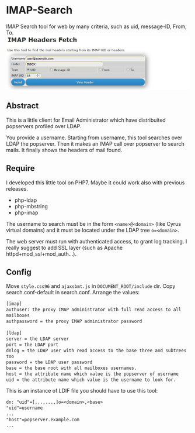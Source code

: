 # IMAP-Search
IMAP Search tool for web by many criteria, such as uid, message-ID, From, To.
![A screenshot](/doc/screenshot.jpg?raw=true "Screenshot")

## Abstract
This is a little client for Email Administrator which have distribuited popservers profiled over LDAP.

You provide a username. Starting from username, this tool searches over LDAP the popserver. Then it makes an IMAP call over popserver to search mails. It finally shows the headers of mail found.

## Require
I developed this little tool on PHP7. Maybe it could work also with previous releases.

- php-ldap
- php-mbstring
- php-imap

The username to search must be in the form `<name>@<domain>` (like Cyrus virtual domains) and it must be located under the LDAP tree `o=<domain>`.

The web server must run with authenticated access, to grant log tracking. I really suggest to add SSL layer (such as Apache httpd+mod_ssl+mod_auth...).

## Config
Move `style.css96` and `ajaxsbmt.js` in `DOCUMENT_ROOT/include` dir.
Copy search.conf-default in search.conf.
Arrange the values:
```
[imap]
authuser: the proxy IMAP administrator with full read access to all mailboxes
authpassword = the proxy IMAP administrator password

[ldap]
server = the LDAP server
port = the LDAP port
dnlog = the LDAP user with read access to the base three and subtrees too
password = the LDAP user password
base = the base root with all mailboxes usernames.
host = the attribute name which value is the popserver of username
uid = the attribute name which value is the username to look for.
```

This is an instance of LDIF file you should have to use this tool:
```
dn: "uid"=[...,...,]o=<domain>,<base>
"uid"=username
...
"host"=popserver.example.com
...
```

